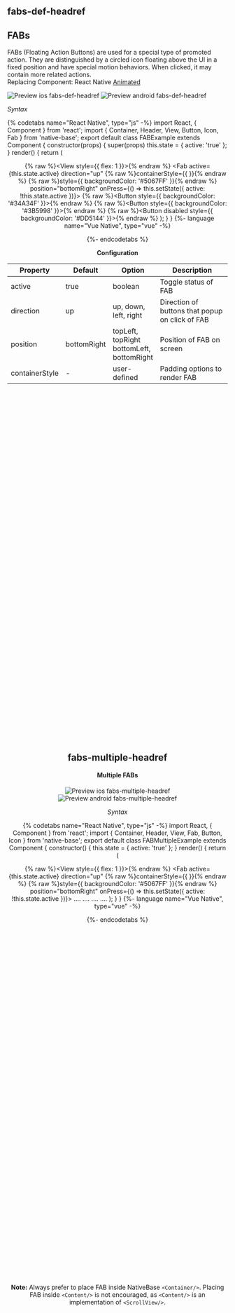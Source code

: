 ## fabs-def-headref
## FABs

FABs (Floating Action Buttons) are used for a special type of promoted action. They are distinguished by a circled icon floating above the UI in a fixed position and have special motion behaviors. When clicked, it may contain more related actions.<br />
Replacing Component: React Native [Animated](http://facebook.github.io/react-native/docs/animated.html)

![Preview ios fabs-def-headref](https://github.com/GeekyAnts/NativeBase-KitchenSink/raw/v2.6.1/screenshots/ios/FAB-single.gif)
![Preview android fabs-def-headref](https://github.com/GeekyAnts/NativeBase-KitchenSink/raw/v2.6.1/screenshots/android/FAB-single.gif)

*Syntax*

{% codetabs name="React Native", type="js" -%}
import React, { Component } from 'react';
import { Container, Header, View, Button, Icon, Fab } from 'native-base';
export default class FABExample extends Component {
  constructor(props) {
  super(props)
    this.state = {
      active: 'true'
    };
  }
  render() {
    return (  
      <Container>
        <Header />
        {% raw %}<View style={{ flex: 1 }}>{% endraw %}
          <Fab
            active={this.state.active}
            direction="up"
            {% raw %}containerStyle={{ }}{% endraw %}
            {% raw %}style={{ backgroundColor: '#5067FF' }}{% endraw %}
            position="bottomRight"
            onPress={() => this.setState({ active: !this.state.active })}>
            <Icon name="share" />
            {% raw %}<Button style={{ backgroundColor: '#34A34F' }}>{% endraw %}
              <Icon name="logo-whatsapp" />
            </Button>
            {% raw %}<Button style={{ backgroundColor: '#3B5998' }}>{% endraw %}
              <Icon name="logo-facebook" />
            </Button>
            {% raw %}<Button disabled style={{ backgroundColor: '#DD5144' }}>{% endraw %}
              <Icon name="mail" />
            </Button>
          </Fab>
        </View>
      </Container>
    );
  }
}
{%- language name="Vue Native", type="vue" -%}
<template>
  <nb-container>
    <nb-header />
      <view :style="{flex: 1}">
        <nb-fab 
          :active="isFabIconActive" 
          :onPress="handleFabIconPress"
          direction="up"
          position="bottomRight"
        >
          <nb-icon-nb name="md-share"></nb-icon-nb>
          <nb-button :style="{backgroundColor: '#34A34F'}">
            <nb-icon-nb name="logo-whatsapp"></nb-icon-nb>
          </nb-button>
          <nb-button :style="{backgroundColor: '#3B5998'}">
            <nb-icon-nb name="logo-facebook"></nb-icon-nb>
          </nb-button>
          <nb-button :style="{backgroundColor: '#DD5144'}">
            <nb-icon-nb name="ios-mail"></nb-icon-nb>
          </nb-button>
        </nb-fab>
      </view>
  </nb-container>
</template>
<script>
export default {
  data: function() {
    return {
      isFabIconActive: false,
      stylesObj: {
        fabContainer: {
          position: "bottomRight"
        }
      }
    };
  },
  methods: {
    handleFabIconPress: function() {
      this.isFabIconActive = !this.isFabIconActive;
    }
  }
};
</script>
{%- endcodetabs %}
<br />

**Configuration**

<table class = "table table-bordered">
        <thead>
            <tr>
                <th>Property</th>
                <th>Default</th>
                <th>Option</th>
                <th width="50%">
                    Description
                </th>
            </tr>
        </thead>
        <tbody>
            <tr>
                <td>active</td>
                <td>true</td>
                <td>boolean</td>
                <td>Toggle status of FAB</td>
            </tr>
            <tr>
                <td>direction</td>
                <td>up</td>
                <td>
                    up, down, left, right
                </td>
                <td>Direction of buttons that popup on click of FAB</td>
            </tr>
            <tr>
                <td>position</td>
                <td>bottomRight</td>
                <td>
                    topLeft, topRight<br />
                    bottomLeft, bottomRight<br />
                </td>
                <td>Position of FAB on screen</td>
            </tr>
            <tr>
                <td>containerStyle</td>
                <td> - </td>
                <td>user-defined</td>
                <td>Padding options to render FAB</td>
            </tr>
        </tbody>
    </table>
     <p>
    <div id="" class="mobileDevice" style="background: url(&quot;https://docs.nativebase.io/docs/assets/iosphone.png&quot;) no-repeat; padding: 63px 20px 100px 15px; width: 292px; height: 600px;margin:0 auto;float:none;">
        <img src="https://github.com/GeekyAnts/NativeBase-KitchenSink/raw/v2.6.1/screenshots/ios/FAB-single.gif" alt="" style="display:block !important" />
    </div>
</p>
    <br />

## fabs-multiple-headref
#### Multiple FABs

![Preview ios fabs-multiple-headref](https://github.com/GeekyAnts/NativeBase-KitchenSink/raw/v2.6.1/screenshots/ios/FAB-multiple.gif)
![Preview android fabs-multiple-headref](https://github.com/GeekyAnts/NativeBase-KitchenSink/raw/v2.6.1/screenshots/android/FAB-multiple.gif)

*Syntax*

{% codetabs name="React Native", type="js" -%}
import React, { Component } from 'react';
import { Container, Header, View, Fab, Button, Icon } from 'native-base';
​export default class FABMultipleExample extends Component {
  constructor() {
    this.state = {
      active: 'true'
    };
  }
  render() {
    return (
      <Container>
        <Header />
        {% raw %}<View style={{ flex: 1 }}>{% endraw %}
          <Fab
            active={this.state.active}
            direction="up"
            {% raw %}containerStyle={{ }}{% endraw %}
            {% raw %}style={{ backgroundColor: '#5067FF' }}{% endraw %}
            position="bottomRight"
            onPress={() => this.setState({ active: !this.state.active })}>
              ....
            </Fab>
          <Fab direction="left" position="topRight">
            ....
          </Fab>
          <Fab direction="down" position="topLeft">
            ....
          </Fab>
          <Fab direction="right" position="bottomLeft">
            ....
          </Fab>
        </View>
      </Container>
    );
  }
}
{%- language name="Vue Native", type="vue" -%}
<template>
  <nb-container>
    <nb-header />
    <view :style="{flex: 1}">
      <nb-fab 
        :active="isFabIconActive" 
        :onPress="isFabIconActive"
        direction="up"
        position="bottomRight"
      >
        . . .
      </nb-fab>
      <nb-fab  direction="left" position="topRight">
        . . .
      </nb-fab> 
      <nb-fab  direction="down" position="topLeft">
        . . .
      </nb-fab>
      <nb-fab direction="right" position="bottomLeft">
        . . .
      </nb-fab>
    </view>
  </nb-container>
</template>

<script>
export default {
  data: function() {
    return {
      isFabIconActive1: true,
    };
  }
};
</script>
{%- endcodetabs %}
 <p>
    <div id="" class="mobileDevice" style="background: url(&quot;https://docs.nativebase.io/docs/assets/iosphone.png&quot;) no-repeat; padding: 63px 20px 100px 15px; width: 292px; height: 600px;margin:0 auto;float:none;">
        <img src="https://github.com/GeekyAnts/NativeBase-KitchenSink/raw/v2.6.1/screenshots/ios/FAB-multiple.gif" alt="" style="display:block !important" />
    </div>
</p>
<br />


**Note:** Always prefer to place FAB inside NativeBase `<Container/>`. Placing FAB inside `<Content/>` is not encouraged, as `<Content/>` is an implementation of `<ScrollView/>`.
